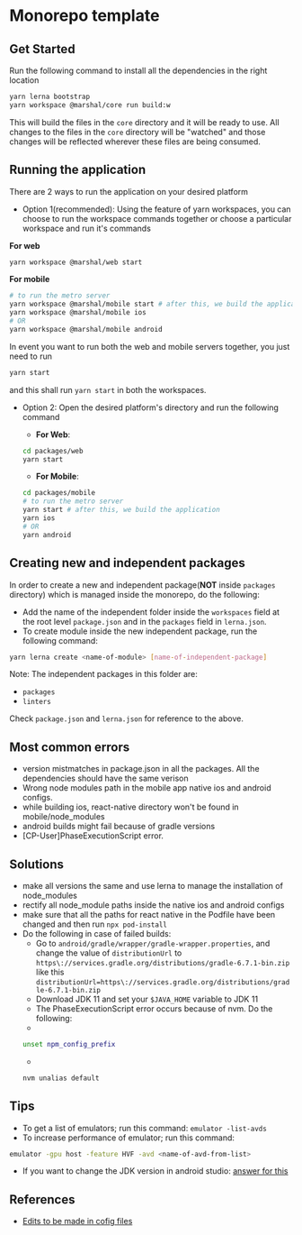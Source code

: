 # Monorepo template

## Get Started

Run the following command to install all the dependencies in the right location
```bash
yarn lerna bootstrap
yarn workspace @marshal/core run build:w
```
This will build the files in the `core` directory and it will be ready to use. All changes to the files in the `core` directory will be "watched" and those changes will be reflected wherever these files are being consumed.


## Running the application
There are 2 ways to run the application on your desired platform

- Option 1(recommended): Using the feature of yarn workspaces, you can choose to run the workspace commands together or choose a particular workspace and run it's commands

**For web**
```bash
yarn workspace @marshal/web start
```

**For mobile**
```bash
# to run the metro server
yarn workspace @marshal/mobile start # after this, we build the application
yarn workspace @marshal/mobile ios
# OR
yarn workspace @marshal/mobile android
```

In event you want to run both the web and mobile servers together, you just need to run
```bash
yarn start
```
and this shall run `yarn start` in both the workspaces.

- Option 2: Open the desired platform's directory and run the following command

  - **For Web**:

  ```bash
  cd packages/web
  yarn start
  ```

  - **For Mobile**:

  ```bash
  cd packages/mobile
  # to run the metro server
  yarn start # after this, we build the application
  yarn ios
  # OR
  yarn android
  ```

## Creating new and independent packages

In order to create a new and independent package(**NOT** inside `packages` directory) which is managed inside the monorepo, do the following:
- Add the name of the independent folder inside the `workspaces` field at the root level `package.json` and in the `packages` field in `lerna.json`.
- To create module inside the new independent package, run the following command:
```bash
yarn lerna create <name-of-module> [name-of-independent-package]
```


Note: The independent packages in this folder are: 
- `packages`
- `linters`

Check `package.json` and `lerna.json` for reference to the above.
## Most common errors

- version mistmatches in package.json in all the packages. All the dependencies should have the same verison
- Wrong node modules path in the mobile app native ios and android configs.
- while building ios, react-native directory won't be found in mobile/node_modules
- android builds might fail because of gradle versions
- [CP-User]PhaseExecutionScript error.

## Solutions
- make all versions the same and use lerna to manage the installation of node_modules
- rectify all node_module paths inside the native ios and android configs
- make sure that all the paths for react native in the Podfile have been changed and then run `npx pod-install`
- Do the following in case of failed builds:
  - Go to `android/gradle/wrapper/gradle-wrapper.properties`, and change the value of `distributionUrl` to `https\://services.gradle.org/distributions/gradle-6.7.1-bin.zip` like  this `distributionUrl=https\://services.gradle.org/distributions/gradle-6.7.1-bin.zip`
  - Download JDK 11 and set your `$JAVA_HOME` variable to JDK 11
  - The PhaseExecutionScript error occurs because of nvm. Do the following:
   - 
   ```bash
   unset npm_config_prefix
   ```
   - 
   ```bash
   nvm unalias default
   ```
   

## Tips
- To get a list of emulators; run this command: `emulator -list-avds`
- To increase performance of emulator; run this command:  
```bash
emulator -gpu host -feature HVF -avd <name-of-avd-from-list>
```
- If you want to change the JDK version in android studio: [answer for this](https://stackoverflow.com/a/67414820/7879090)

## References
- [Edits to be made in cofig files](https://medium.com/@ratebseirawan/react-native-0-63-monorepo-walkthrough-36ea27d95e26)
